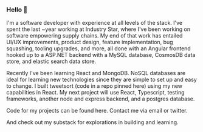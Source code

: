 ### Hello 👋

I'm a software developer with experience at all levels of the stack. I've spent the last ~year working at Industry Star, where I've been working on software empowering supply chains. My end of that work has entailed UI/UX improvements, product design, feature implementation, bug squashing, tooling upgrades, and more, all done with an Angular frontend hooked up to a ASP.NET backend with a MySQL database, CosmosDB data store, and elastic search data store.

Recently I've been learning React and MongoDB. NoSQL databases are ideal for learning new technologies since they are simple to set up and easy to change. I built tweetsort (code in a repo pinned here) using my new capabilities in React. My next project will use React, Typescript, testing frameworks, another node and express backend, and a postgres database.

Code for my projects can be found here. Contact me via email or twitter.

And check out my substack for explorations in building and learning.

<!--
**averywlittle/averywlittle** is a ✨ _special_ ✨ repository because its `README.md` (this file) appears on your GitHub profile.

Here are some ideas to get you started:

- 🔭 I’m currently working on ...
- 🌱 I’m currently learning ...
- 👯 I’m looking to collaborate on ...
- 🤔 I’m looking for help with ...
- 💬 Ask me about ...
- 📫 How to reach me: ...
- 😄 Pronouns: ...
- ⚡ Fun fact: ...
-->
